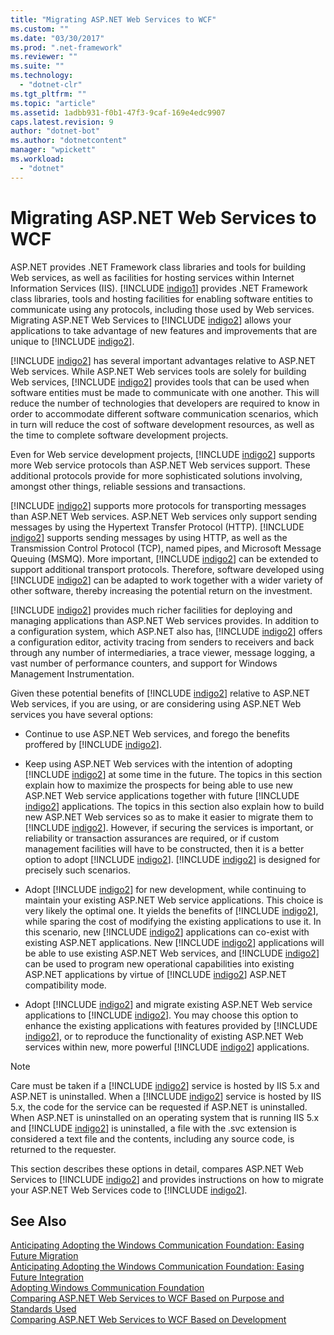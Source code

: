 ```yaml
---
title: "Migrating ASP.NET Web Services to WCF"
ms.custom: ""
ms.date: "03/30/2017"
ms.prod: ".net-framework"
ms.reviewer: ""
ms.suite: ""
ms.technology: 
  - "dotnet-clr"
ms.tgt_pltfrm: ""
ms.topic: "article"
ms.assetid: 1adbb931-f0b1-47f3-9caf-169e4edc9907
caps.latest.revision: 9
author: "dotnet-bot"
ms.author: "dotnetcontent"
manager: "wpickett"
ms.workload: 
  - "dotnet"
---
```

# Migrating ASP.NET Web Services to WCF
ASP.NET provides .NET Framework class libraries and tools for building Web services, as well as facilities for hosting services within Internet Information Services (IIS). [!INCLUDE [indigo1](../../../../includes/indigo1-md.md)] provides .NET Framework class libraries, tools and hosting facilities for enabling software entities to communicate using any protocols, including those used by Web services.  Migrating ASP.NET Web Services to [!INCLUDE [indigo2](../../../../includes/indigo2-md.md)] allows your applications to take advantage of new features and improvements that are unique to [!INCLUDE [indigo2](../../../../includes/indigo2-md.md)].  
  
 [!INCLUDE [indigo2](../../../../includes/indigo2-md.md)] has several important advantages relative to ASP.NET Web services. While ASP.NET Web services tools are solely for building Web services, [!INCLUDE [indigo2](../../../../includes/indigo2-md.md)] provides tools that can be used when software entities must be made to communicate with one another. This will reduce the number of technologies that developers are required to know in order to accommodate different software communication scenarios, which in turn will reduce the cost of software development resources, as well as the time to complete software development projects.  
  
 Even for Web service development projects, [!INCLUDE [indigo2](../../../../includes/indigo2-md.md)] supports more Web service protocols than ASP.NET Web services support. These additional protocols provide for more sophisticated solutions involving, amongst other things, reliable sessions and transactions.  
  
 [!INCLUDE [indigo2](../../../../includes/indigo2-md.md)] supports more protocols for transporting messages than ASP.NET Web services. ASP.NET Web services only support sending messages by using the Hypertext Transfer Protocol (HTTP). [!INCLUDE [indigo2](../../../../includes/indigo2-md.md)] supports sending messages by using HTTP, as well as the Transmission Control Protocol (TCP), named pipes, and Microsoft Message Queuing (MSMQ). More important, [!INCLUDE [indigo2](../../../../includes/indigo2-md.md)] can be extended to support additional transport protocols. Therefore, software developed using [!INCLUDE [indigo2](../../../../includes/indigo2-md.md)] can be adapted to work together with a wider variety of other software, thereby increasing the potential return on the investment.  
  
 [!INCLUDE [indigo2](../../../../includes/indigo2-md.md)] provides much richer facilities for deploying and managing applications than ASP.NET Web services provides. In addition to a configuration system, which ASP.NET also has, [!INCLUDE [indigo2](../../../../includes/indigo2-md.md)] offers a configuration editor, activity tracing from senders to receivers and back through any number of intermediaries, a trace viewer, message logging, a vast number of performance counters, and support for Windows Management Instrumentation.  
  
 Given these potential benefits of [!INCLUDE [indigo2](../../../../includes/indigo2-md.md)] relative to ASP.NET Web services, if you are using, or are considering using ASP.NET Web services you have several options:  
  
- Continue to use ASP.NET Web services, and forego the benefits proffered by [!INCLUDE [indigo2](../../../../includes/indigo2-md.md)].  
  
- Keep using ASP.NET Web services with the intention of adopting [!INCLUDE [indigo2](../../../../includes/indigo2-md.md)] at some time in the future. The topics in this section explain how to maximize the prospects for being able to use new ASP.NET Web service applications together with future [!INCLUDE [indigo2](../../../../includes/indigo2-md.md)] applications. The topics in this section also explain how to build new ASP.NET Web services so as to make it easier to migrate them to [!INCLUDE [indigo2](../../../../includes/indigo2-md.md)]. However, if securing the services is important, or reliability or transaction assurances are required, or if custom management facilities will have to be constructed, then it is a better option to adopt [!INCLUDE [indigo2](../../../../includes/indigo2-md.md)]. [!INCLUDE [indigo2](../../../../includes/indigo2-md.md)] is designed for precisely such scenarios.  
  
- Adopt [!INCLUDE [indigo2](../../../../includes/indigo2-md.md)] for new development, while continuing to maintain your existing ASP.NET Web service applications. This choice is very likely the optimal one. It yields the benefits of [!INCLUDE [indigo2](../../../../includes/indigo2-md.md)], while sparing the cost of modifying the existing applications to use it. In this scenario, new [!INCLUDE [indigo2](../../../../includes/indigo2-md.md)] applications can co-exist with existing ASP.NET applications. New [!INCLUDE [indigo2](../../../../includes/indigo2-md.md)] applications will be able to use existing ASP.NET Web services, and [!INCLUDE [indigo2](../../../../includes/indigo2-md.md)] can be used to program new operational capabilities into existing ASP.NET applications by virtue of [!INCLUDE [indigo2](../../../../includes/indigo2-md.md)] ASP.NET compatibility mode.  
  
- Adopt [!INCLUDE [indigo2](../../../../includes/indigo2-md.md)] and migrate existing ASP.NET Web service applications to [!INCLUDE [indigo2](../../../../includes/indigo2-md.md)]. You may choose this option to enhance the existing applications with features provided by [!INCLUDE [indigo2](../../../../includes/indigo2-md.md)], or to reproduce the functionality of existing ASP.NET Web services within new, more powerful [!INCLUDE [indigo2](../../../../includes/indigo2-md.md)] applications.  
  
> [!NOTE]
>  Care must be taken if a [!INCLUDE [indigo2](../../../../includes/indigo2-md.md)] service is hosted by IIS 5.x and ASP.NET is uninstalled. When a [!INCLUDE [indigo2](../../../../includes/indigo2-md.md)] service is hosted by IIS 5.x, the code for the service can be requested if ASP.NET is uninstalled. When ASP.NET is uninstalled on an operating system that is running IIS 5.x and [!INCLUDE [indigo2](../../../../includes/indigo2-md.md)] is uninstalled, a file with the .svc extension is considered a text file and the contents, including any source code, is returned to the requester.  
  
 This section describes these options in detail, compares ASP.NET Web Services to [!INCLUDE [indigo2](../../../../includes/indigo2-md.md)] and provides instructions on how to migrate your ASP.NET Web Services code to [!INCLUDE [indigo2](../../../../includes/indigo2-md.md)].  
  
## See Also  
 [Anticipating Adopting the Windows Communication Foundation: Easing Future Migration](../../../../docs/framework/wcf/feature-details/anticipating-adopting-wcf-migration.md)  
 [Anticipating Adopting the Windows Communication Foundation: Easing Future Integration](../../../../docs/framework/wcf/feature-details/anticipating-adopting-the-wcf-easing-future-integration.md)  
 [Adopting Windows Communication Foundation](../../../../docs/framework/wcf/feature-details/adopting-wcf.md)  
 [Comparing ASP.NET Web Services to WCF Based on Purpose and Standards Used](../../../../docs/framework/wcf/feature-details/comparing-aspnet-web-services-to-wcf-based-on-purpose-and-standards-used.md)  
 [Comparing ASP.NET Web Services to WCF Based on Development](../../../../docs/framework/wcf/feature-details/comparing-aspnet-web-services-to-wcf-based-on-development.md)
